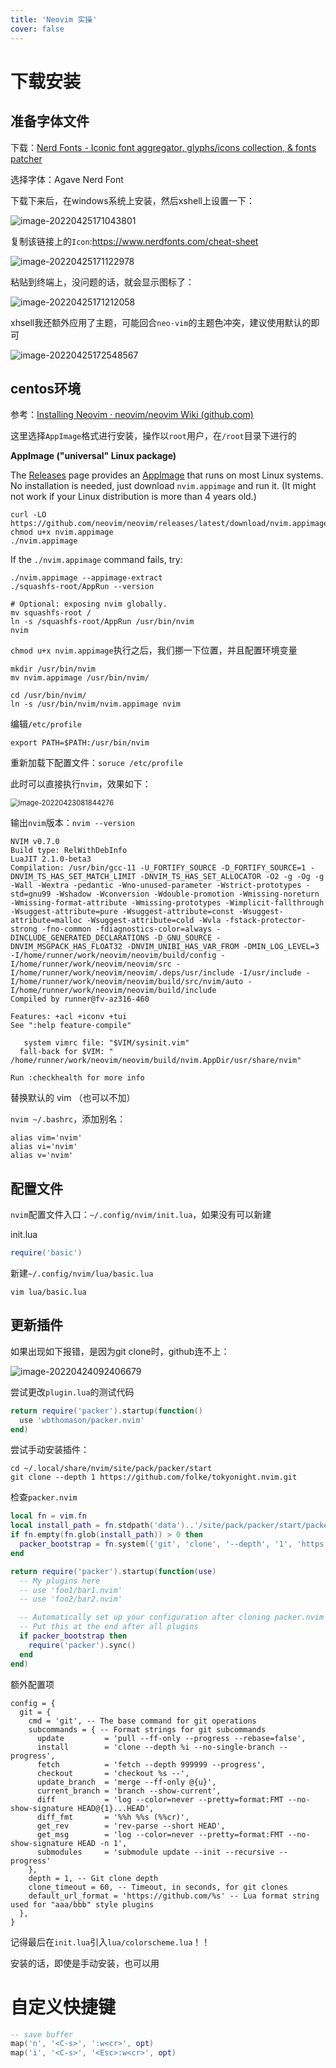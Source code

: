 ```yaml
---
title: 'Neovim 实操'
cover: false
---
```




# 下载安装

## 准备字体文件

下载：[Nerd Fonts - Iconic font aggregator, glyphs/icons collection, & fonts patcher](https://www.nerdfonts.com/)

选择字体：Agave Nerd Font

下载下来后，在windows系统上安装，然后xshell上设置一下：

![image-20220425171043801](neovim实操.assets/image-20220425171043801.png)

复制该链接上的`Icon`:https://www.nerdfonts.com/cheat-sheet

![image-20220425171122978](neovim实操.assets/image-20220425171122978.png)

粘贴到终端上，没问题的话，就会显示图标了：

![image-20220425171212058](neovim实操.assets/image-20220425171212058.png)

xhsell我还额外应用了主题，可能回合`neo-vim`的主题色冲突，建议使用默认的即可

![image-20220425172548567](neovim实操.assets/image-20220425172548567.png)

## centos环境

参考：[Installing Neovim · neovim/neovim Wiki (github.com)](https://github.com/neovim/neovim/wiki/Installing-Neovim)

这里选择`AppImage`格式进行安装，操作以`root`用户，在`/root`目录下进行的

**AppImage ("universal" Linux package)**

The [Releases](https://github.com/neovim/neovim/releases) page provides an [AppImage](https://appimage.org/) that runs on most Linux systems. No installation is needed, just download `nvim.appimage` and run it. (It might not work if your Linux distribution is more than 4 years old.)

```
curl -LO https://github.com/neovim/neovim/releases/latest/download/nvim.appimage
chmod u+x nvim.appimage
./nvim.appimage
```

If the `./nvim.appimage` command fails, try:

```
./nvim.appimage --appimage-extract
./squashfs-root/AppRun --version

# Optional: exposing nvim globally.
mv squashfs-root /
ln -s /squashfs-root/AppRun /usr/bin/nvim
nvim
```

`chmod u+x nvim.appimage`执行之后，我们挪一下位置，并且配置环境变量

```
mkdir /usr/bin/nvim
mv nvim.appimage /usr/bin/nvim/

cd /usr/bin/nvim/
ln -s /usr/bin/nvim/nvim.appimage nvim
```

编辑`/etc/profile`

```
export PATH=$PATH:/usr/bin/nvim
```

重新加载下配置文件：`soruce /etc/profile`

此时可以直接执行`nvim`，效果如下：

<img src="neovim实操.assets/image-20220423081844276.png" alt="image-20220423081844276" style="zoom:80%;" />

输出`nvim`版本：`nvim --version`

```
NVIM v0.7.0
Build type: RelWithDebInfo
LuaJIT 2.1.0-beta3
Compilation: /usr/bin/gcc-11 -U_FORTIFY_SOURCE -D_FORTIFY_SOURCE=1 -DNVIM_TS_HAS_SET_MATCH_LIMIT -DNVIM_TS_HAS_SET_ALLOCATOR -O2 -g -Og -g -Wall -Wextra -pedantic -Wno-unused-parameter -Wstrict-prototypes -std=gnu99 -Wshadow -Wconversion -Wdouble-promotion -Wmissing-noreturn -Wmissing-format-attribute -Wmissing-prototypes -Wimplicit-fallthrough -Wsuggest-attribute=pure -Wsuggest-attribute=const -Wsuggest-attribute=malloc -Wsuggest-attribute=cold -Wvla -fstack-protector-strong -fno-common -fdiagnostics-color=always -DINCLUDE_GENERATED_DECLARATIONS -D_GNU_SOURCE -DNVIM_MSGPACK_HAS_FLOAT32 -DNVIM_UNIBI_HAS_VAR_FROM -DMIN_LOG_LEVEL=3 -I/home/runner/work/neovim/neovim/build/config -I/home/runner/work/neovim/neovim/src -I/home/runner/work/neovim/neovim/.deps/usr/include -I/usr/include -I/home/runner/work/neovim/neovim/build/src/nvim/auto -I/home/runner/work/neovim/neovim/build/include
Compiled by runner@fv-az316-460

Features: +acl +iconv +tui
See ":help feature-compile"

   system vimrc file: "$VIM/sysinit.vim"
  fall-back for $VIM: "
/home/runner/work/neovim/neovim/build/nvim.AppDir/usr/share/nvim"

Run :checkhealth for more info

```

替换默认的 vim （也可以不加）

`nvim ~/.bashrc`，添加别名：

```
alias vim='nvim'
alias vi='nvim'
alias v='nvim'
```

## 配置文件

`nvim`配置文件入口：`~/.config/nvim/init.lua`，如果没有可以新建

init.lua

```lua
require('basic')
```

新建`~/.config/nvim/lua/basic.lua`

`vim lua/basic.lua`



## 更新插件

如果出现如下报错，是因为git clone时，github连不上：

![image-20220424092406679](neovim实操.assets/image-20220424092406679.png)

尝试更改`plugin.lua`的测试代码

```lua
return require('packer').startup(function()
  use 'wbthomason/packer.nvim'
end)

```

尝试手动安装插件：

```
cd ~/.local/share/nvim/site/pack/packer/start
git clone --depth 1 https://github.com/folke/tokyonight.nvim.git
```

检查`packer.nvim`

```lua
local fn = vim.fn
local install_path = fn.stdpath('data')..'/site/pack/packer/start/packer.nvim'
if fn.empty(fn.glob(install_path)) > 0 then
  packer_bootstrap = fn.system({'git', 'clone', '--depth', '1', 'https://github.com/wbthomason/packer.nvim', install_path})
end

return require('packer').startup(function(use)
  -- My plugins here
  -- use 'foo1/bar1.nvim'
  -- use 'foo2/bar2.nvim'

  -- Automatically set up your configuration after cloning packer.nvim
  -- Put this at the end after all plugins
  if packer_bootstrap then
    require('packer').sync()
  end
end)
```

额外配置项

```
config = {
  git = {
    cmd = 'git', -- The base command for git operations
    subcommands = { -- Format strings for git subcommands
      update         = 'pull --ff-only --progress --rebase=false',
      install        = 'clone --depth %i --no-single-branch --progress',
      fetch          = 'fetch --depth 999999 --progress',
      checkout       = 'checkout %s --',
      update_branch  = 'merge --ff-only @{u}',
      current_branch = 'branch --show-current',
      diff           = 'log --color=never --pretty=format:FMT --no-show-signature HEAD@{1}...HEAD',
      diff_fmt       = '%%h %%s (%%cr)',
      get_rev        = 'rev-parse --short HEAD',
      get_msg        = 'log --color=never --pretty=format:FMT --no-show-signature HEAD -n 1',
      submodules     = 'submodule update --init --recursive --progress'
    },
    depth = 1, -- Git clone depth
    clone_timeout = 60, -- Timeout, in seconds, for git clones
    default_url_format = 'https://github.com/%s' -- Lua format string used for "aaa/bbb" style plugins
  },
}
```

记得最后在`init.lua`引入`lua/colorscheme.lua`！！

安装的话，即使是手动安装，也可以用



# 自定义快捷键

```lua
-- save buffer
map('n', '<C-s>', ':w<cr>', opt)
map('i', '<C-s>', '<Esc>:w<cr>', opt)
```

